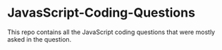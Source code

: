 # JavasScript-Coding-Questions
This repo contains all the JavaScript coding questions that were mostly asked in the question.
